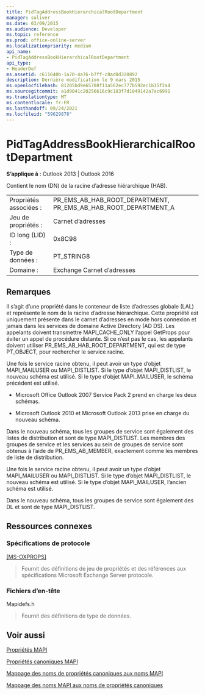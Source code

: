 ```yaml
---
title: PidTagAddressBookHierarchicalRootDepartment
manager: soliver
ms.date: 03/09/2015
ms.audience: Developer
ms.topic: reference
ms.prod: office-online-server
ms.localizationpriority: medium
api_name:
- PidTagAddressBookHierarchicalRootDepartment
api_type:
- HeaderDef
ms.assetid: c611640b-1a70-4a76-b7ff-c8ad8d320892
description: Dernière modification le 9 mars 2015
ms.openlocfilehash: 81205bd9e65708f11a562ec777b592ec1b15f2a4
ms.sourcegitcommit: a1d9041c20256616c9c183f7d1049142a7ac6991
ms.translationtype: MT
ms.contentlocale: fr-FR
ms.lasthandoff: 09/24/2021
ms.locfileid: "59629878"
---
```

# <a name="pidtagaddressbookhierarchicalrootdepartment"></a>PidTagAddressBookHierarchicalRootDepartment

  
  
**S’applique à** : Outlook 2013 | Outlook 2016 
  
 Contient le nom (DN) de la racine d’adresse hiérarchique (HAB). 
  
|||
|:-----|:-----|
|Propriétés associées :  <br/> |PR_EMS_AB_HAB_ROOT_DEPARTMENT, PR_EMS_AB_HAB_ROOT_DEPARTMENT_A  <br/> |
|Jeu de propriétés :  <br/> |Carnet d’adresses  <br/> |
|ID long (LID) :  <br/> |0x8C98  <br/> |
|Type de données :  <br/> |PT_STRING8  <br/> |
|Domaine :  <br/> |Exchange Carnet d’adresses  <br/> |
   
## <a name="remarks"></a>Remarques

Il s’agit d’une propriété dans le conteneur de liste d’adresses globale (LAL) et représente le nom de la racine d’adresse hiérarchique. Cette propriété est uniquement présente dans le carnet d’adresses en mode hors connexion et jamais dans les services de domaine Active Directory (AD DS). Les appelants doivent transmettre MAPI_CACHE_ONLY l’appel GetProps pour éviter un appel de procédure distante. Si ce n’est pas le cas, les appelants doivent utiliser PR_EMS_AB_HAB_ROOT_DEPARTMENT, qui est de type PT_OBJECT, pour rechercher le service racine. 
  
Une fois le service racine obtenu, il peut avoir un type d’objet MAPI_MAILUSER ou MAPI_DISTLIST. Si le type d’objet MAPI_DISTLIST, le nouveau schéma est utilisé. Si le type d’objet MAPI_MAILUSER, le schéma précédent est utilisé. 
  
- Microsoft Office Outlook 2007 Service Pack 2 prend en charge les deux schémas. 
    
- Microsoft Outlook 2010 et Microsoft Outlook 2013 prise en charge du nouveau schéma.
    
Dans le nouveau schéma, tous les groupes de service sont également des listes de distribution et sont de type MAPI_DISTLIST. Les membres des groupes de service et les services au sein de groupes de service sont obtenus à l’aide de PR_EMS_AB_MEMBER, exactement comme les membres de liste de distribution.
  
Une fois le service racine obtenu, il peut avoir un type d’objet MAPI_MAILUSER ou MAPI_DISTLIST. Si le type d’objet MAPI_DISTLIST, le nouveau schéma est utilisé. Si le type d’objet MAPI_MAILUSER, l’ancien schéma est utilisé. 
  
Dans le nouveau schéma, tous les groupes de service sont également des DL et sont de type MAPI_DISTLIST.
  
## <a name="related-resources"></a>Ressources connexes

### <a name="protocol-specifications"></a>Spécifications de protocole

[[MS-OXPROPS]](https://msdn.microsoft.com/library/f6ab1613-aefe-447d-a49c-18217230b148%28Office.15%29.aspx)
  
> Fournit des définitions de jeu de propriétés et des références aux spécifications Microsoft Exchange Server protocole.
    
### <a name="header-files"></a>Fichiers d’en-tête

Mapidefs.h
  
> Fournit des définitions de type de données.
    
## <a name="see-also"></a>Voir aussi



[Propriétés MAPI](mapi-properties.md)
  
[Propriétés canoniques MAPI](mapi-canonical-properties.md)
  
[Mappage des noms de propriétés canoniques aux noms MAPI](mapping-canonical-property-names-to-mapi-names.md)
  
[Mappage des noms MAPI aux noms de propriétés canoniques](mapping-mapi-names-to-canonical-property-names.md)

